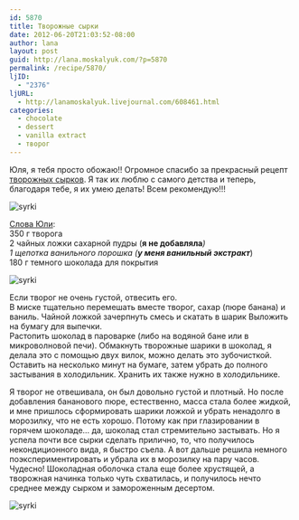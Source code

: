 ```yaml
---
id: 5870
title: Творожные сырки
date: 2012-06-20T21:03:52-08:00
author: lana
layout: post
guid: http://lana.moskalyuk.com/?p=5870
permalink: /recipe/5870/
ljID:
  - "2376"
ljURL:
  - http://lanamoskalyuk.livejournal.com/608461.html
categories:
  - chocolate
  - dessert
  - vanilla extract
  - творог
---
```

Юля, я тебя просто обожаю!! Огромное спасибо за прекрасный рецепт [творожных сырков](http://cook-inspire.livejournal.com/140227.html). Я так их люблю с самого детства и теперь, благодаря тебе, я их умею делать! Всем рекомендую!!!

![syrki](http://farm8.staticflickr.com/7269/7412037428_3e8c11a47c_z.jpg) 

[Слова Юли](http://cook-inspire.livejournal.com/140227.html):  
350 г творога  
2 чайных ложки сахарной пудры (**я не добавляла**_)  
1 щепотка ванильного порошка (**у меня ванильный экстракт**_)  
180 г темного шоколада для покрытия

![syrki](http://farm9.staticflickr.com/8150/7412037004_f6c4c952d8_z.jpg) 

Если творог не очень густой, отвесить его.  
В миске тщательно перемешать вместе творог, сахар (пюре банана) и ваниль. Чайной ложкой зачерпнуть смесь и скатать в шарик Выложить на бумагу для выпечки.  
Растопить шоколад в пароварке (либо на водяной бане или в микроволновой печи). Обмакнуть творожные шарики в шоколад, я делала это с помощью двух вилок, можно делать это зубочисткой. Оставить на несколько минут на бумаге, затем убрать до полного застывания в холодильник. Хранить их также нужно в холодильнике.

Я творог не отвешивала, он был довольно густой и плотный. Но после добавления бананового пюре, естественно, масса стала более жидкой, и мне пришлось сформировать шарики ложкой и убрать ненадолго в морозилку, что не есть хорошо. Потому как при глазировании в горячем шоколаде&#8230; да, шоколад стал стремительно застывать. Но я успела почти все сырки сделать прилично, то, что получилось некондиционного вида, я быстро съела. А вот дальше решила немного поэкспериментировать и убрала их в морозилку на пару часов. Чудесно! Шоколадная оболочка стала еще более хрустящей, а творожная начинка только чуть схватилась, и получилось нечто среднее между сырком и замороженным десертом.

![syrki](http://farm9.staticflickr.com/8165/7412036768_da70325cde_z.jpg)